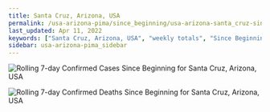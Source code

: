 ```yaml
---
title: Santa Cruz, Arizona, USA
permalink: /usa-arizona-pima/since_beginning/usa-arizona-santa_cruz-since_beginning.html
last_updated: Apr 11, 2022
keywords: ["Santa Cruz, Arizona, USA", "weekly totals", "Since Beginning"]
sidebar: usa-arizona-pima_sidebar
---
```


![Rolling 7-day Confirmed Cases Since Beginning for Santa Cruz, Arizona, USA](/covid_tracker/images/graphs/usa-arizona-santa_cruz-rolling_7_days_confirmed-since_beginning_graph.png)

![Rolling 7-day Confirmed Deaths Since Beginning for Santa Cruz, Arizona, USA](/covid_tracker/images/graphs/usa-arizona-santa_cruz-rolling_7_days_deaths-since_beginning_graph.png)
